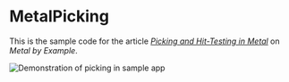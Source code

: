 # MetalPicking

This is the sample code for the article [_Picking and Hit-Testing in Metal_](http://metalbyexample.com/picking-hit-testing/) on _Metal by Example_.

![Demonstration of picking in sample app](http://d2jaiao3zdxbzm.cloudfront.net/wp-content/uploads/picking.gif)
